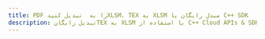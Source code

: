 ---title: PDF را به  تبدیل کنیدXLSM، TEX به XLSM مبدل رایگان یا C++ SDKdescription: تبدیل رایگانTEX به XLSM با استفاده از C++ Cloud APIs & SDK همچنین اسناد PDF را در Cloud ایجاد، ویرایش و رندر کنید.---
